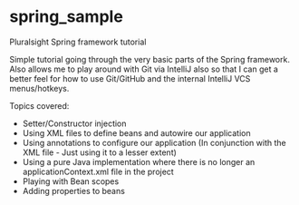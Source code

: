 # spring_sample
Pluralsight Spring framework tutorial


Simple tutorial going through the very basic parts of the Spring framework. Also allows me to play around with Git via IntelliJ also so that I can get a better feel for how to use Git/GitHub and the internal IntelliJ VCS menus/hotkeys.

Topics covered:

- Setter/Constructor injection
- Using XML files to define beans and autowire our application
- Using annotations to configure our application (In conjunction with the XML file - Just using it to a lesser extent)
- Using a pure Java implementation where there is no longer an applicationContext.xml file in the project
- Playing with Bean scopes
- Adding properties to beans
